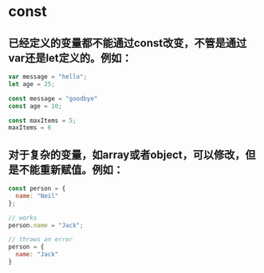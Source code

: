 # const

## 已经定义的变量都不能通过const改变，不管是通过var还是let定义的。例如：
```js
var message = "hello";
let age = 25;

const message = "goodbye"
const age = 10;
```

```js
const maxItems = 5;
maxItems = 6
```

## 对于复杂的变量，如array或者object，可以修改，但是不能重新赋值。例如：
```js
const person = {
  name: "Neil"
};

// works
person.name = "Jack";

// throws an error
person = {
  name: "Jack"
}
```